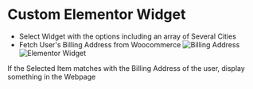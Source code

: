 # Custom Elementor Widget
- Select Widget with the options including an array of Several Cities
- Fetch User's Billing Address from Woocommerce
![Billing Address](https://i.ibb.co/4dsymgc/address.jpg)
![Elementor Widget](https://i.ibb.co/4dsymgc/address.jpg)


If the Selected Item matches with the Billing Address of the user, display something in the Webpage